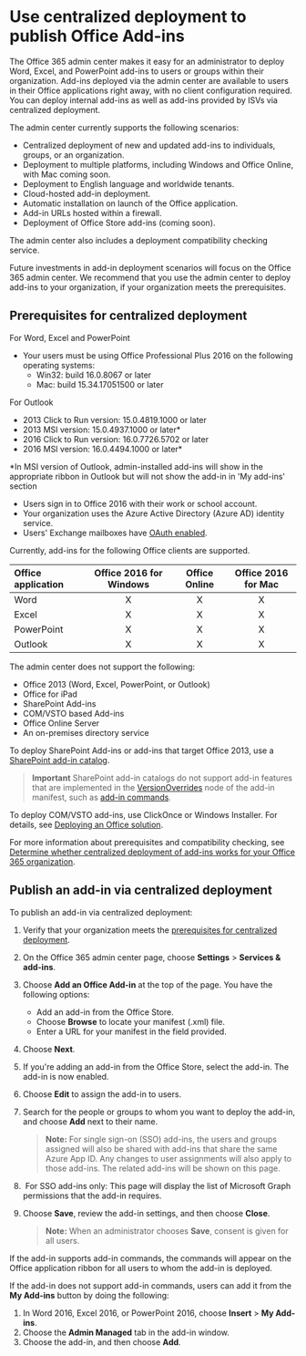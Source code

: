 # Use centralized deployment to publish Office Add-ins

The Office 365 admin center makes it easy for an administrator to deploy Word, Excel, and PowerPoint add-ins to users or groups within their organization. Add-ins deployed via the admin center are available to users in their Office applications right away, with no client configuration required. You can deploy internal add-ins as well as add-ins provided by ISVs via centralized deployment.

The admin center currently supports the following scenarios:

- Centralized deployment of new and updated add-ins to individuals, groups, or an organization.
- Deployment to multiple platforms, including Windows and Office Online, with Mac coming soon.
- Deployment to English language and worldwide tenants.
- Cloud-hosted add-in deployment.
- Automatic installation on launch of the Office application.
- Add-in URLs hosted within a firewall.
- Deployment of Office Store add-ins (coming soon).

The admin center also includes a deployment compatibility checking service.

Future investments in add-in deployment scenarios will focus on the Office 365 admin center. We recommend that you use the admin center to deploy add-ins to your organization, if your organization meets the prerequisites.

## Prerequisites for centralized deployment 

For Word, Excel and PowerPoint 
- Your users must be using Office Professional Plus 2016 on the following operating systems:
  * Win32: build 16.0.8067 or later 
  * Mac: build 15.34.17051500 or later 
  
For Outlook 
- 2013 Click to Run version: 15.0.4819.1000 or later 
- 2013 MSI version: 15.0.4937.1000 or later* 
- 2016 Click to Run version: 16.0.7726.5702 or later 
- 2016 MSI version: 16.0.4494.1000 or later* 

*In MSI version of Outlook, admin-installed add-ins will show in the appropriate ribbon in Outlook but will not show the add-in in 'My add-ins' section 

- Users sign in to Office 2016 with their work or school account.
- Your organization uses the Azure Active Directory (Azure AD) identity service.
- Users' Exchange mailboxes have [OAuth enabled](https://msdn.microsoft.com/en-us/library/office/dn626019(v=exchg.150).aspx#Anchor_0).

Currently, add-ins for the following Office clients are supported. 

| Office application    | Office 2016 for Windows   | Office Online | Office 2016 for Mac   |
|:----------------------|:-------------------------:|:-------------:|:---------------------:|
| Word                  | X                         | X             | X                     |
| Excel                 | X                         | X             | X                     |
| PowerPoint            | X                         | X             | X                     |
| Outlook               | X                         | X             | X                     |

The admin center does not support the following:

- Office 2013 (Word, Excel, PowerPoint, or Outlook)
- Office for iPad
- SharePoint Add-ins
- COM/VSTO based Add-ins
- Office Online Server
- An on-premises directory service

To deploy SharePoint Add-ins or add-ins that target Office 2013, use a [SharePoint add-in catalog](publish-task-pane-and-content-add-ins-to-an-add-in-catalog.md).

>**Important** SharePoint add-in catalogs do not support add-in features that are implemented in the [VersionOverrides](../../reference/manifest/versionoverrides.md) node of the add-in manifest, such as [add-in commands](../design/add-in-commands.md). 

To deploy COM/VSTO add-ins, use ClickOnce or Windows Installer. For details, see [Deploying an Office solution](https://msdn.microsoft.com/en-us/library/bb386179.aspx).

For more information about prerequisites and compatibility checking, see [Determine whether centralized deployment of add-ins works for your Office 365 organization](https://support.office.com/en-us/article/Determine-if-Centralized-Deployment-of-add-ins-works-for-your-Office-365-organization-B4527D49-4073-4B43-8274-31B7A3166F92?ui=en-US&rs=en-US&ad=US).

## Publish an add-in via centralized deployment

To publish an add-in via centralized deployment:

1.	Verify that your organization meets the [prerequisites for centralized deployment](#prerequisites-for-centralized-deployment).
2.	On the Office 365 admin center page, choose **Settings** > **Services & add-ins**.
3.	Choose **Add an Office Add-in** at the top of the page. You have the following options:

    - Add an add-in from the Office Store.
    - Choose **Browse** to locate your manifest (.xml) file.
    - Enter a URL for your manifest in the field provided.

5.	Choose **Next**.
6.	If you're adding an add-in from the Office Store, select the add-in. The add-in is now enabled. 
7.	Choose **Edit** to assign the add-in to users. 
8.	Search for the people or groups to whom you want to deploy the add-in, and choose **Add** next to their name.
    >**Note:** For single sign-on (SSO) add-ins, the users and groups assigned will also be shared with add-ins that share the same Azure App ID. Any changes to user assignments will also apply to those add-ins. The related add-ins will be shown on this page.
9.  For SSO add-ins only: This page will display the list of Microsoft Graph permissions that the add-in requires.
10.	Choose **Save**, review the add-in settings, and then choose **Close**. 
    >**Note:** When an administrator chooses **Save**, consent is given for all users. 


If the add-in supports add-in commands, the commands will appear on the Office application ribbon for all users to whom the add-in is deployed. 

If the add-in does not support add-in commands, users can add it from the **My Add-ins** button by doing the following:

1.	In Word 2016, Excel 2016, or PowerPoint 2016, choose **Insert** > **My Add-ins**.
2.	Choose the **Admin Managed** tab in the add-in window.
3.	Choose the add-in, and then choose **Add**. 


